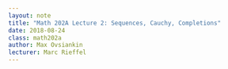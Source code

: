 ```yaml
---
layout: note
title: "Math 202A Lecture 2: Sequences, Cauchy, Completions"
date: 2018-08-24
class: math202a
author: Max Ovsiankin
lecturer: Marc Rieffel
---
```



